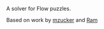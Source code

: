 A solver for Flow puzzles.

Based on work by [mzucker](https://github.com/mzucker/flow_solver) and [Ram](https://datadoodlers.blogspot.com/2013/07/using-r-and-integer-programming-to-find.html)